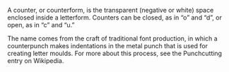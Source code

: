 A counter, or counterform, is the transparent (negative or white) space enclosed inside a letterform. Counters can be closed, as in “o” and “d”, or open, as in “c” and “u.”

The name comes from the craft of traditional font production, in which a counterpunch makes indentations in the metal punch that is used for creating letter moulds. For more about this process, see the Punchcutting entry on Wikipedia.

